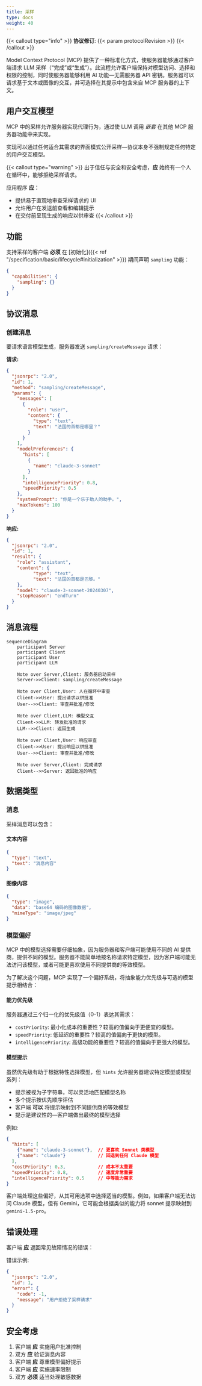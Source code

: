 ```yaml
---
title: 采样
type: docs
weight: 40
---
```


{{< callout type="info" >}}
**协议修订**: {{< param protocolRevision >}}
{{< /callout >}}

Model Context Protocol (MCP) 提供了一种标准化方式，使服务器能够通过客户端请求 LLM 采样（“完成”或“生成”）。此流程允许客户端保持对模型访问、选择和权限的控制，同时使服务器能够利用 AI 功能&mdash;无需服务器 API 密钥。服务器可以请求基于文本或图像的交互，并可选择在其提示中包含来自 MCP 服务器的上下文。

## 用户交互模型

MCP 中的采样允许服务器实现代理行为，通过使 LLM 调用 _嵌套_ 在其他 MCP 服务器功能中来实现。

实现可以通过任何适合其需求的界面模式公开采样&mdash;协议本身不强制规定任何特定的用户交互模型。

{{< callout type="warning" >}}
  出于信任与安全和安全考虑，**应** 始终有一个人在循环中，能够拒绝采样请求。
  
  应用程序 **应**：
  * 提供易于直观地审查采样请求的 UI
  * 允许用户在发送前查看和编辑提示
  * 在交付前呈现生成的响应以供审查
{{< /callout >}}

## 功能

支持采样的客户端 **必须** 在 [初始化]({{< ref "/specification/basic/lifecycle#initialization" >}}) 期间声明 `sampling` 功能：

```json
{
  "capabilities": {
    "sampling": {}
  }
}
```

## 协议消息

### 创建消息

要请求语言模型生成，服务器发送 `sampling/createMessage` 请求：

**请求:**
```json
{
  "jsonrpc": "2.0",
  "id": 1,
  "method": "sampling/createMessage",
  "params": {
    "messages": [
      {
        "role": "user",
        "content": {
          "type": "text",
          "text": "法国的首都是哪里？"
        }
      }
    ],
    "modelPreferences": {
      "hints": [
        {
          "name": "claude-3-sonnet"
        }
      ],
      "intelligencePriority": 0.8,
      "speedPriority": 0.5
    },
    "systemPrompt": "你是一个乐于助人的助手。",
    "maxTokens": 100
  }
}
```

**响应:**
```json
{
  "jsonrpc": "2.0",
  "id": 1,
  "result": {
    "role": "assistant",
    "content": {
          "type": "text",
          "text": "法国的首都是巴黎。"
    },
    "model": "claude-3-sonnet-20240307",
    "stopReason": "endTurn"
  }
}
```

## 消息流程

```mermaid
sequenceDiagram
    participant Server
    participant Client
    participant User
    participant LLM

    Note over Server,Client: 服务器启动采样
    Server->>Client: sampling/createMessage

    Note over Client,User: 人在循环中审查
    Client->>User: 提出请求以供批准
    User-->>Client: 审查并批准/修改

    Note over Client,LLM: 模型交互
    Client->>LLM: 转发批准的请求
    LLM-->>Client: 返回生成

    Note over Client,User: 响应审查
    Client->>User: 提出响应以供批准
    User-->>Client: 审查并批准/修改

    Note over Server,Client: 完成请求
    Client-->>Server: 返回批准的响应
```

## 数据类型

### 消息

采样消息可以包含：

#### 文本内容
```json
{
  "type": "text",
  "text": "消息内容"
}
```

#### 图像内容
```json
{
  "type": "image",
  "data": "base64 编码的图像数据",
  "mimeType": "image/jpeg"
}
```

### 模型偏好

MCP 中的模型选择需要仔细抽象，因为服务器和客户端可能使用不同的 AI 提供商，提供不同的模型。服务器不能简单地按名称请求特定模型，因为客户端可能无法访问该模型，或者可能更喜欢使用不同提供商的等效模型。

为了解决这个问题，MCP 实现了一个偏好系统，将抽象能力优先级与可选的模型提示相结合：

#### 能力优先级

服务器通过三个归一化的优先级值（0-1）表达其需求：

- `costPriority`: 最小化成本的重要性？较高的值偏向于更便宜的模型。
- `speedPriority`: 低延迟的重要性？较高的值偏向于更快的模型。
- `intelligencePriority`: 高级功能的重要性？较高的值偏向于更强大的模型。

#### 模型提示

虽然优先级有助于根据特性选择模型，但 `hints` 允许服务器建议特定模型或模型系列：

- 提示被视为子字符串，可以灵活地匹配模型名称
- 多个提示按优先顺序评估
- 客户端 **可以** 将提示映射到不同提供商的等效模型
- 提示是建议性的&mdash;客户端做出最终的模型选择

例如:
```json
{
  "hints": [
    {"name": "claude-3-sonnet"},  // 更喜欢 Sonnet 类模型
    {"name": "claude"}            // 回退到任何 Claude 模型
  ],
  "costPriority": 0.3,            // 成本不太重要
  "speedPriority": 0.8,           // 速度非常重要
  "intelligencePriority": 0.5     // 中等能力需求
}
```

客户端处理这些偏好，从其可用选项中选择适当的模型。例如，如果客户端无法访问 Claude 模型，但有 Gemini，它可能会根据类似的能力将 sonnet 提示映射到 `gemini-1.5-pro`。

## 错误处理

客户端 **应** 返回常见故障情况的错误：

错误示例:
```json
{
  "jsonrpc": "2.0",
  "id": 1,
  "error": {
    "code": -1,
    "message": "用户拒绝了采样请求"
  }
}
```

## 安全考虑

1. 客户端 **应** 实施用户批准控制
2. 双方 **应** 验证消息内容
3. 客户端 **应** 尊重模型偏好提示
4. 客户端 **应** 实施速率限制
5. 双方 **必须** 适当处理敏感数据
